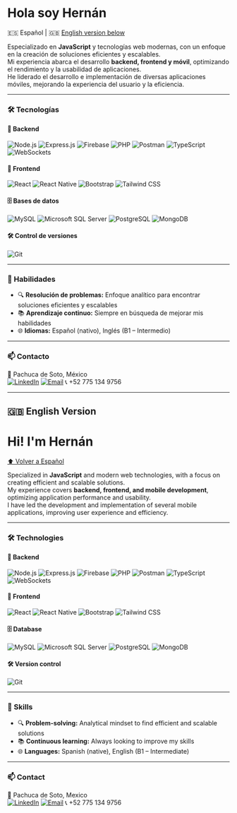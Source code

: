 # Hola soy Hernán

🇪🇸 Español | 🇬🇧 [English version below](#hi-im-hernan)

Especializado en **JavaScript** y tecnologías web modernas, con un enfoque en la creación de soluciones eficientes y escalables.  
Mi experiencia abarca el desarrollo **backend, frontend y móvil**, optimizando el rendimiento y la usabilidad de aplicaciones.  
He liderado el desarrollo e implementación de diversas aplicaciones móviles, mejorando la experiencia del usuario y la eficiencia.

---

### 🛠️ Tecnologías

#### 🧩 Backend

![Node.js](https://img.shields.io/badge/Node.js-339933?style=flat-square&logo=node.js&logoColor=white)
![Express.js](https://img.shields.io/badge/Express.js-000000?style=flat-square&logo=express&logoColor=white)
![Firebase](https://img.shields.io/badge/Firebase-FFCA28?style=flat-square&logo=firebase&logoColor=black)
![PHP](https://img.shields.io/badge/PHP-777BB4?style=flat-square&logo=php&logoColor=white)
![Postman](https://img.shields.io/badge/Postman-FF6C37?style=flat-square&logo=postman&logoColor=white)
![TypeScript](https://img.shields.io/badge/TypeScript-3178C6?style=flat-square&logo=typescript&logoColor=white)
![WebSockets](https://img.shields.io/badge/WebSockets-000000?style=flat-square)

#### 🎨 Frontend

![React](https://img.shields.io/badge/React-20232A?style=flat-square&logo=react&logoColor=61DAFB)
![React Native](https://img.shields.io/badge/React_Native-20232A?style=flat-square&logo=react&logoColor=61DAFB)
![Bootstrap](https://img.shields.io/badge/Bootstrap-7952B3?style=flat-square&logo=bootstrap&logoColor=white)
![Tailwind CSS](https://img.shields.io/badge/Tailwind_CSS-38B2AC?style=flat-square&logo=tailwind-css&logoColor=white)

#### 🗄️ Bases de datos

![MySQL](https://img.shields.io/badge/MySQL-blue?style=flat-square&logo=mysql&logoColor=white)
![Microsoft SQL Server](https://img.shields.io/badge/SQL_Server-CC2927?style=flat-square&logo=microsoftsqlserver&logoColor=white)
![PostgreSQL](https://img.shields.io/badge/PostgreSQL-4169E1?style=flat-square&logo=postgresql&logoColor=white)
![MongoDB](https://img.shields.io/badge/MongoDB-47A248?style=flat-square&logo=mongodb&logoColor=white)

#### 🛠 Control de versiones

![Git](https://img.shields.io/badge/Git-F05032?style=flat-square&logo=git&logoColor=white)

---

### 🧠 Habilidades

- 🔍 **Resolución de problemas:** Enfoque analítico para encontrar soluciones eficientes y escalables  
- 📚 **Aprendizaje continuo:** Siempre en búsqueda de mejorar mis habilidades  
- 🌐 **Idiomas:** Español (nativo), Inglés (B1 – Intermedio)

---

### 📫 Contacto

📍 Pachuca de Soto, México  
[![LinkedIn](https://img.shields.io/badge/LinkedIn-0A66C2?style=for-the-badge&logo=linkedin&logoColor=white)](https://www.linkedin.com/in/phernanmg)
[![Email](https://img.shields.io/badge/Gmail-D14836?style=for-the-badge&logo=gmail&logoColor=white)](mailto:phernanmg@gmail.com)
📞 +52 775 134 9756  

---

## 🇬🇧 English Version

# Hi! I'm Hernán

[⬆️ Volver a Español](#hola-soy-hernan)

Specialized in **JavaScript** and modern web technologies, with a focus on creating efficient and scalable solutions.  
My experience covers **backend, frontend, and mobile development**, optimizing application performance and usability.  
I have led the development and implementation of several mobile applications, improving user experience and efficiency.

---

### 🛠️ Technologies

#### 🧩 Backend

![Node.js](https://img.shields.io/badge/Node.js-339933?style=flat-square&logo=node.js&logoColor=white)
![Express.js](https://img.shields.io/badge/Express.js-000000?style=flat-square&logo=express&logoColor=white)
![Firebase](https://img.shields.io/badge/Firebase-FFCA28?style=flat-square&logo=firebase&logoColor=black)
![PHP](https://img.shields.io/badge/PHP-777BB4?style=flat-square&logo=php&logoColor=white)
![Postman](https://img.shields.io/badge/Postman-FF6C37?style=flat-square&logo=postman&logoColor=white)
![TypeScript](https://img.shields.io/badge/TypeScript-3178C6?style=flat-square&logo=typescript&logoColor=white)
![WebSockets](https://img.shields.io/badge/WebSockets-000000?style=flat-square)

#### 🎨 Frontend

![React](https://img.shields.io/badge/React-20232A?style=flat-square&logo=react&logoColor=61DAFB)
![React Native](https://img.shields.io/badge/React_Native-20232A?style=flat-square&logo=react&logoColor=61DAFB)
![Bootstrap](https://img.shields.io/badge/Bootstrap-7952B3?style=flat-square&logo=bootstrap&logoColor=white)
![Tailwind CSS](https://img.shields.io/badge/Tailwind_CSS-38B2AC?style=flat-square&logo=tailwind-css&logoColor=white)

#### 🗄️ Database

![MySQL](https://img.shields.io/badge/MySQL-blue?style=flat-square&logo=mysql&logoColor=white)
![Microsoft SQL Server](https://img.shields.io/badge/SQL_Server-CC2927?style=flat-square&logo=microsoftsqlserver&logoColor=white)
![PostgreSQL](https://img.shields.io/badge/PostgreSQL-4169E1?style=flat-square&logo=postgresql&logoColor=white)
![MongoDB](https://img.shields.io/badge/MongoDB-47A248?style=flat-square&logo=mongodb&logoColor=white)

#### 🛠 Version control

![Git](https://img.shields.io/badge/Git-F05032?style=flat-square&logo=git&logoColor=white)

---

### 🧠 Skills

- 🔍 **Problem-solving:** Analytical mindset to find efficient and scalable solutions  
- 📚 **Continuous learning:** Always looking to improve my skills  
- 🌐 **Languages:** Spanish (native), English (B1 – Intermediate)

---

### 📫 Contact

📍 Pachuca de Soto, Mexico  
[![LinkedIn](https://img.shields.io/badge/LinkedIn-0A66C2?style=for-the-badge&logo=linkedin&logoColor=white)](https://www.linkedin.com/in/phernanmg)
[![Email](https://img.shields.io/badge/Gmail-D14836?style=for-the-badge&logo=gmail&logoColor=white)](mailto:phernanmg@gmail.com) 
📞 +52 775 134 9756  
